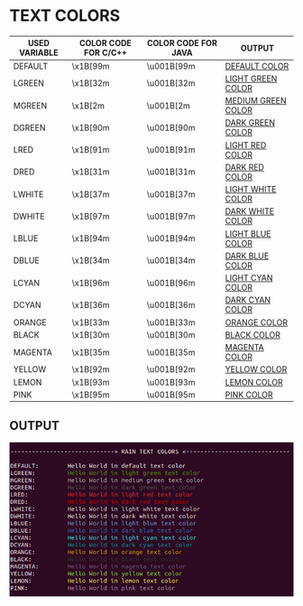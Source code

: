 # TEXT COLORS

 USED VARIABLE | COLOR CODE FOR C/C++ | COLOR CODE FOR JAVA | OUTPUT
---------------|----------------------|---------------------|-------
 DEFAULT | \x1B[99m | \u001B[99m | [DEFAULT COLOR](#output)
 LGREEN | \x1B[32m | \u001B[32m | [LIGHT GREEN COLOR](#output)
 MGREEN | \x1B[2m | \u001B[2m | [MEDIUM GREEN  COLOR](#output)
 DGREEN | \x1B[90m | \u001B[90m | [DARK GREEN COLOR](#output)
 LRED | \x1B[91m | \u001B[91m | [LIGHT RED COLOR](#output)
 DRED | \x1B[31m | \u001B[31m | [DARK RED COLOR](#output)
 LWHITE | \x1B[37m | \u001B[37m | [LIGHT WHITE COLOR](#output)
 DWHITE | \x1B[97m | \u001B[97m | [DARK WHITE COLOR](#output)
 LBLUE | \x1B[94m | \u001B[94m | [LIGHT BLUE COLOR](#output)
 DBLUE | \x1B[34m | \u001B[34m | [DARK BLUE COLOR](#output)
 LCYAN | \x1B[96m | \u001B[96m | [LIGHT CYAN COLOR](#output)
 DCYAN | \x1B[36m | \u001B[36m | [DARK CYAN COLOR](#output)
 ORANGE | \x1B[33m | \u001B[33m | [ORANGE COLOR](#output)
 BLACK | \x1B[30m | \u001B[30m | [BLACK COLOR](#output)
 MAGENTA | \x1B[35m | \u001B[35m | [MAGENTA COLOR](#output)
 YELLOW | \x1B[92m | \u001B[92m | [YELLOW COLOR](#output)
 LEMON | \x1B[93m | \u001B[93m | [LEMON COLOR](#output)
 PINK | \x1B[95m | \u001B[95m | [PINK COLOR](#output)

## OUTPUT

![text-colors](/img/text-color.png)